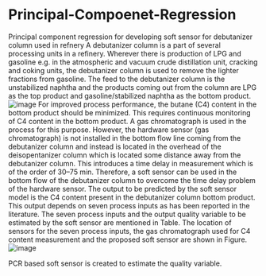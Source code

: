 # Principal-Compoenet-Regression
Principal component regression for developing soft sensor for debutanizer column used in refnery
A debutanizer column is a part of several processing units in a refinery. Wherever there is production of LPG and gasoline e.g. in the atmospheric and vacuum crude distillation unit, cracking and coking units, the debutanizer column is used to remove the lighter fractions from gasoline. The feed to the debutanizer column is the unstabilized naphtha and the products coming out from the column are LPG as the top product and gasoline/stabilized naphtha as the bottom product.
![image](https://user-images.githubusercontent.com/86943102/229844896-1582c6c3-d988-4a9b-ac6a-3d2846a026a4.png)
For improved process performance, the butane (C4) content in the bottom product should be minimized. This requires continuous monitoring of C4 content in the bottom product. A gas chromatograph is used in the process for this purpose. However, the hardware sensor (gas chromatograph) is not installed in the bottom flow line coming from the debutanizer column and instead is located in the overhead of the deisopentanizer column which is located some distance away from the debutanizer column. This introduces a time delay in measurement which is of the order of 30–75 min. Therefore, a soft sensor can be used in the bottom flow of the debutanizer column to overcome the time delay problem of the hardware sensor. The output to be predicted by the soft sensor model is the C4 content present in the debutanizer column bottom product. This output depends on seven process inputs as has been reported in the literature. The seven process inputs and the output quality variable to be estimated by the soft sensor are mentioned in Table. The location of sensors for the seven process inputs, the gas chromatograph used for C4 content measurement and the proposed soft sensor are shown in Figure.
![image](https://user-images.githubusercontent.com/86943102/229845421-af312262-e8be-4873-aca8-a60f48bc6e13.png)

PCR based soft sensor is created to estimate the quality variable.
